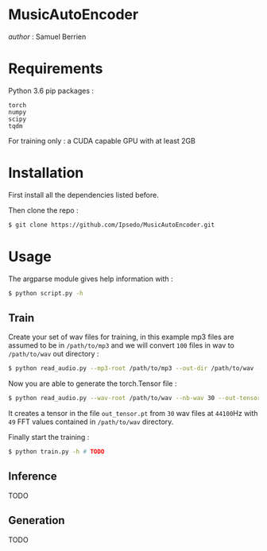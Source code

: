 # MusicAutoEncoder
_author_ : Samuel Berrien

# Requirements

Python 3.6 pip packages :
```
torch
numpy
scipy
tqdm
```

For training only : a CUDA capable GPU with at least 2GB

# Installation

First install all the dependencies listed before.

Then clone the repo :
```bash
$ git clone https://github.com/Ipsedo/MusicAutoEncoder.git
```

# Usage

The argparse module gives help information with :
```bash
$ python script.py -h
```

## Train

Create your set of wav files for training, in this example mp3 files are assumed to be in `/path/to/mp3` and we will convert `100` files in wav to `/path/to/wav` out directory :
```bash
$ python read_audio.py --mp3-root /path/to/mp3 --out-dir /path/to/wav -l 100
```

Now you are able to generate the torch.Tensor file :
```bash
$ python read_audio.py --wav-root /path/to/wav --nb-wav 30 --out-tensor out_tensor.pt --nfft 49 --sample-rate 44100 --seconds 1
```
It creates a tensor in the file `out_tensor.pt` from `30` wav files at `44100`Hz  with `49` FFT values contained in `/path/to/wav` directory.

Finally start the training :
```bash
$ python train.py -h # TODO
```

## Inference

TODO

## Generation

TODO
